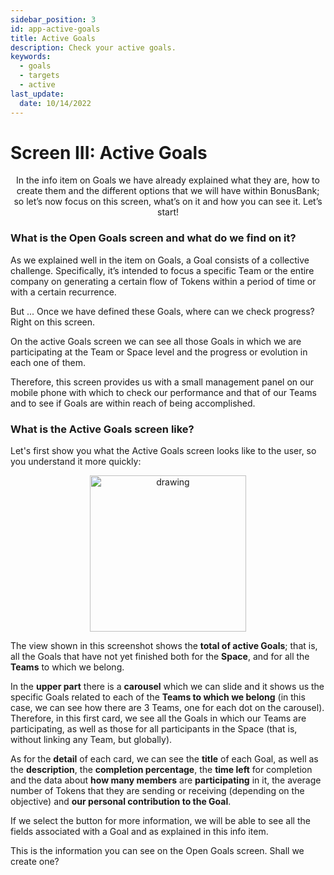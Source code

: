 ```yaml
---
sidebar_position: 3
id: app-active-goals
title: Active Goals
description: Check your active goals.
keywords:
  - goals
  - targets
  - active
last_update:
  date: 10/14/2022
---
```


# Screen III: Active Goals

<p align="center"> In the info item on Goals we have already explained what they are, how to create them and the different options that we will have within BonusBank; so let’s now focus on this screen, what’s on it and how you can see it. Let’s start!</p>

### What is the Open Goals screen and what do we find on it?

As we explained well in the item on Goals, a Goal consists of a collective challenge. Specifically, it’s intended to focus a specific Team or the entire company on generating a certain flow of Tokens within a period of time or with a certain recurrence.

But ... Once we have defined these Goals, where can we check progress? Right on this screen.

On the active Goals screen we can see all those Goals in which we are participating at the Team or Space level and the progress or evolution in each one of them.

Therefore, this screen provides us with a small management panel on our mobile phone with which to check our performance and that of our Teams and to see if Goals are within reach of being accomplished.

### What is the Active Goals screen like?

Let's first show you what the Active Goals screen looks like to the user, so you understand it more quickly:

<p align="center"><img src={require('./img/activegoals.png').default} alt="drawing" width="250"/></p>

The view shown in this screenshot shows the **total of active Goals**; that is, all the Goals that have not yet finished both for the **Space**, and for all the **Teams** to which we belong.

In the **upper part** there is a **carousel** which we can slide and it shows us the specific Goals related to each of the **Teams to which we belong** (in this case, we can see how there are 3 Teams, one for each dot on the carousel). Therefore, in this first card, we see all the Goals in which our Teams are participating, as well as those for all participants in the Space (that is, without linking any Team, but globally).

As for the **detail** of each card, we can see the **title** of each Goal, as well as the **description**, the **completion percentage**, the **time left** for completion and the data about **how many members** are **participating** in it, the average number of Tokens that they are sending or receiving (depending on the objective) and **our personal contribution to the Goal**.

If we select the button for more information, we will be able to see all the fields associated with a Goal and as explained in this info item.

This is the information you can see on the Open Goals screen. Shall we create one?
